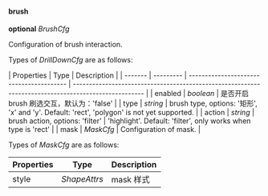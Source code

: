 #### brush

<description>**optional** _BrushCfg_</description>

Configuration of brush interaction.

Types of _DrillDownCfg_ are as follows:

| Properties | Type            | Description                      |
| ------- | --------- | ---------------------------------------- | ---------------------------------------------------------------------------------------------------- |
| enabled | _boolean_ | 是否开启 brush 刷选交互，默认为：'false' |
| type    | _string_ | brush type, options: '矩形', 'x' and 'y'. Default: 'rect', 'polygon' is not yet supported. |
| action  | _string_  | brush action, options: 'filter' \| 'highlight'. Default: 'filter', only works when type is 'rect' |
| mask    | _MaskCfg_ | Configuration of mask.         |

Types of _MaskCfg_ are as follows:

| Properties | Type            | Description                      |
| ----- | ------------ | --------- |
| style | _ShapeAttrs_ | mask 样式 |

